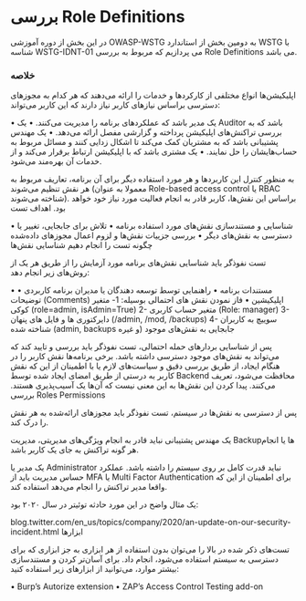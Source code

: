 # بررسی  Role Definitions

در این بخش از دوره آموزشی OWASP-WSTG به دومین بخش از استاندارد WSTG با شناسه WSTG-IDNT-01 می پردازیم که مربوط به بررسی Role Definitions می باشد.

### خلاصه

اپلیکیشن‌ها انواع مختلفی از کارکردها و خدمات را ارائه می‌دهند که هر کدام به مجوزهای دسترسی براساس نیازهای کاربر نیاز دارند که این کاربر می‌تواند:

• یک مدیر باشد که عملکردهای برنامه را مدیریت می‌کنند.
• یک Auditor باشد که به بررسی تراکنش‌های اپلیکیشن پرداخته و گزارشی مفصل ارائه می‌دهد.
• یک مهندس پشتیبانی باشد که به مشتریان کمک می‌کند تا اشکال زدایی کنند و مسائل مربوط به حساب‌هایشان را حل نمایند.
• یک مشتری باشد که با اپلیکیشن ارتباط برقرار می‌کند و از خدمات آن بهره‌مند می‌شود.

به منظور کنترل این کاربردها و هر مورد استفاده دیگر برای آن برنامه، تعاریف مربوط به هر نقش تنظیم می‌شوند (معمولا به عنوان Role-based access control یا RBAC شناخته می‌شوند). براساس این نقش‌ها، کاربر قادر به انجام فعالیت مورد نیاز خود خواهد بود.
اهداف تست

• شناسایی و مستندسازی نقش‌های مورد استفاده برنامه
• تلاش برای جابجایی، تغییر یا دسترسی به نقش‌های دیگر
• بررسی جزییات نقش‌ها و لزوم اعمال مجوزهای داده‌شده
چگونه تست را انجام دهیم
شناسایی نقش‌ها

تست نفوذگر باید شناسایی نقش‌های برنامه مورد آزمایش را از طریق هر یک از روش‌های زیر انجام دهد:

• مستندات برنامه
• راهنمایی توسط توسعه دهندگان یا مدیران برنامه کاربردی
• توضیحات (Comments) اپلیکیشین
• فاز نمودن نقش های احتمالی بوسیله:
1- متغیر کوکی (role=admin, isAdmin=True)
2- متغیر حساب کاربری (Role: manager)
3- دایرکتوری ها و فایل های پنهان (/admin, /mod, /backups)
4- سوییچ به کاربران شناخته شده (admin, backups و غیره)
جابجایی به نقش‌های موجود

پس از شناسایی بردارهای حمله احتمالی، تست نفوذگر باید بررسی و تایید کند که می‌تواند به نقش‌های موجود دسترسی داشته باشد.
برخی برنامه‌ها نقش کاربر را در هنگام ایجاد، از طریق بررسی دقیق و سیاست‌های لازم یا با اطمینان از این که نقش کاربر به درستی از طریق امضای ایجاد شده توسط Backend محافظت می‌شود، تعریف می‌کنند. پیدا کردن این نقش‌ها به این معنی نیست که آن‌ها یک آسیب‌پذیری هستند.
بررسی Roles Permissions

پس از دسترسی به نقش‌ها در سیستم، تست نفوذگر باید مجوزهای ارائه‌شده به هر نقش را درک کند.

یک مهندس پشتیبانی نباید قادر به انجام ویژگی‌های مدیریتی، مدیریت Backupها یا انجام هر گونه تراکنش به جای یک کاربر باشد.

یک مدیر یا Administrator نباید قدرت کامل بر روی سیستم را داشته باشد. عملکرد حساس مدیریت باید از MFA یا Multi Factor Authentication برای اطمینان از این که واقعا مدیر تراکنش را انجام می‌دهد استفاده کند.

یک مثال واضح در این مورد حادثه توئیتر در سال ۲۰۲۰ بود:

blog.twitter.com/en_us/topics/company/2020/an-update-on-our-security-incident.html
ابزارها

تست‌های ذکر شده در بالا را می‌توان بدون استفاده از هر ابزاری به جز ابزاری که برای دسترسی به سیستم استفاده می‌شود، انجام داد.
برای آسان‌تر کردن و مستندسازی بیشتر موارد، می‌توانید از ابزارهای زیر استفاده کنید:

• Burp’s Autorize extension
• ZAP’s Access Control Testing add-on
